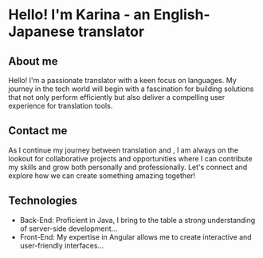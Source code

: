 # Hello! I'm Karina - an English-Japanese translator
## About me
Hello! I'm a passionate translator with a keen focus on languages. My journey in the tech world will begin with a fascination for building solutions that not only perform efficiently but also deliver a compelling user experience for translation tools.
## Contact me
As I continue my journey between translation and , I am always on the lookout for collaborative projects and opportunities where I can contribute my skills and grow both personally and professionally. Let's connect and explore how we can create something amazing together!
## Technologies
- Back-End: Proficient in Java, I bring to the table a strong understanding of server-side development...
- Front-End: My expertise in Angular allows me to create interactive and user-friendly interfaces...

